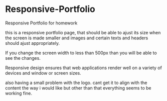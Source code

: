 # Responsive-Portfolio
Responsive Portfolio for homework

this is a responsive portfolio page, that should be able to ajust its size when the screen is made smaller and images and certain texts and headers should ajust appropriately.

If you change the screen width to less than 500px than you will be able to see the changes.

Responsive design ensures that web applications render well on a variety of devices and window or screen sizes.

also having a small problem with the logo. cant get it to align with the content the way i would like but other than that everything seems to be working fine.
